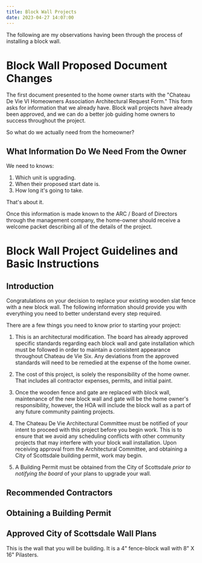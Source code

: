 ```yaml
---
title: Block Wall Projects
date: 2023-04-27 14:07:00
---
```


The following are my observations having been through the process of installing a block wall.

# Block Wall Proposed Document Changes

The first document presented to the home owner starts with the "Chateau De Vie VI Homeowners Association Architectural Request Form."  This form asks for information that we already have.  Block wall projects have already been approved, and we can do a better job guiding home owners to success throughout the project.

So what do we actually need from the homeowner?

## What Information Do We Need From the Owner

We need to knows:

1. Which unit is upgrading.
1. When their proposed start date is.
1. How long it's going to take.

That's about it.

Once this information is made known to the ARC / Board of Directors through the management company, the home-owner should receive a welcome packet describing all of the details of the project.  








# Block Wall Project Guidelines and Basic Instructions

## Introduction

Congratulations on your decision to replace your existing wooden slat fence with a new block wall.  The following information should provide you with everything you need to better understand every step required.

There are a few things you need to know prior to starting your project:

1. This is an architectural modification.  The board has already approved specific standards regarding each block wall and gate installation which must be followed in order to maintain a consistent appearance throughout Chateau de Vie Six.  Any deviations from the approved standards will need to be remedied at the expense of the home owner.

1. The cost of this project, is solely the responsibility of the home owner.  That includes all contractor expenses, permits, and initial paint.

1. Once the wooden fence and gate are replaced with block wall, maintenance of the new block wall and gate will be the home owner's responsibility, however, the HOA will include the block wall as a part of any future community painting projects.

1. The Chateau De Vie Architectural Committee must be notified of your intent to proceed with this project before you begin work.  This is to ensure that we avoid any scheduling conflicts with other community projects that may interfere with your block wall installation.  Upon receiving approval from the Architectural Committee, and obtaining a City of Scottsdale building permit, work may begin.

1. A Building Permit must be obtained from the City of Scottsdale _prior to notifying the board_ of your plans to upgrade your wall.

## Recommended Contractors
## Obtaining a Building Permit
## Approved City of Scottsdale Wall Plans
This is the wall that you will be building.  It is a 4" fence-block wall with 8" X 16" Pilasters.